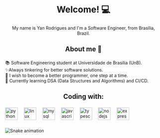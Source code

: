 <h1 align="center">Welcome! 💻</h1>

###

<p align="center">My name is Yan Rodrigues and I'm a Software Engineer, from Brasília, Brazil.</p>

###

<h2 align="center">About me 💭</h2>

###

<p align="left">📚 Software Engineering student at Universidade de Brasília (UnB).<br>✨Always tinkering for better software solutions.<br>🎯 I wish to become a better programmer, one step at a time.<br>🎲 Currently learning DSA (Data Structures and Algorithms) and CI/CD.</p>

###

<h2 align="center">Coding with:</h2>

###

<div align="left">
  <img src="https://cdn.jsdelivr.net/gh/devicons/devicon/icons/python/python-original.svg" height="40" alt="python logo"  />
  <img width="12" />
  <img src="https://cdn.jsdelivr.net/gh/devicons/devicon/icons/linux/linux-original.svg" height="40" alt="linux logo"  />
  <img width="12" />
  <img src="https://cdn.jsdelivr.net/gh/devicons/devicon/icons/mysql/mysql-original.svg" height="40" alt="mysql logo"  />
  <img width="12" />
  <img src="https://cdn.jsdelivr.net/gh/devicons/devicon/icons/javascript/javascript-original.svg" height="40" alt="javascript logo"  />
  <img width="12" />
  <img src="https://cdn.jsdelivr.net/gh/devicons/devicon/icons/typescript/typescript-original.svg" height="40" alt="typescript logo"  />
  <img width="12" />
  <img src="https://cdn.jsdelivr.net/gh/devicons/devicon/icons/nodejs/nodejs-original.svg" height="40" alt="nodejs logo"  />
  <img width="12" />
  <img src="https://cdn.jsdelivr.net/gh/devicons/devicon/icons/express/express-original.svg" height="40" alt="express logo"  />
</div>

###

<img src="https://raw.githubusercontent.com/yanrdgs-dev/yanrdgs-dev/output/snake.svg" alt="Snake animation" />

###
